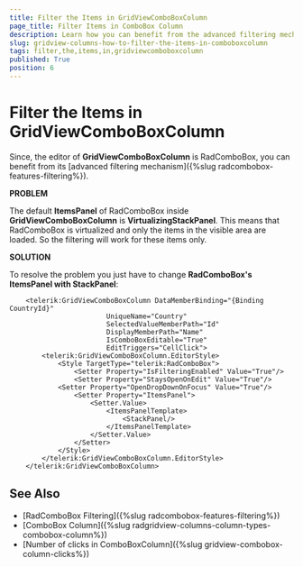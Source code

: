 ```yaml
---
title: Filter the Items in GridViewComboBoxColumn
page_title: Filter Items in ComboBox Column
description: Learn how you can benefit from the advanced filtering mechanisms of the ComboBox Column in RadGridView - Telerik's {{ site.framework_name }} DataGrid.
slug: gridview-columns-how-to-filter-the-items-in-comboboxcolumn
tags: filter,the,items,in,gridviewcomboboxcolumn
published: True
position: 6
---
```


# Filter the Items in GridViewComboBoxColumn

Since, the editor of __GridViewComboBoxColumn__ is RadComboBox, you can benefit from its [advanced filtering mechanism]({%slug radcombobox-features-filtering%}).

__PROBLEM__

The default __ItemsPanel__ of RadComboBox inside __GridViewComboBoxColumn__ is __VirtualizingStackPanel__. This means that RadComboBox is virtualized and only the items in the visible area are loaded. So the filtering will work for these items only.

__SOLUTION__

To resolve the problem you just have to change __RadComboBox's ItemsPanel with StackPanel__:
      


```XAML
	<telerik:GridViewComboBoxColumn DataMemberBinding="{Binding CountryId}"
	                    UniqueName="Country"
	                    SelectedValueMemberPath="Id"
	                    DisplayMemberPath="Name" 
	                    IsComboBoxEditable="True"
	                    EditTriggers="CellClick">
	    <telerik:GridViewComboBoxColumn.EditorStyle>
	        <Style TargetType="telerik:RadComboBox">
	            <Setter Property="IsFilteringEnabled" Value="True"/>
	            <Setter Property="StaysOpenOnEdit" Value="True"/>
		    <Setter Property="OpenDropDownOnFocus" Value="True"/>
	            <Setter Property="ItemsPanel">
	                <Setter.Value>
	                    <ItemsPanelTemplate>
	                        <StackPanel/>
	                    </ItemsPanelTemplate>
	                </Setter.Value>
	            </Setter>
	        </Style>
	    </telerik:GridViewComboBoxColumn.EditorStyle>
	</telerik:GridViewComboBoxColumn>
```

## See Also

 * [RadComboBox Filtering]({%slug radcombobox-features-filtering%})
 * [ComboBox Column]({%slug radgridview-columns-column-types-combobox-column%}) 
 * [Number of clicks in ComboBoxColumn]({%slug gridview-combobox-column-clicks%}) 
